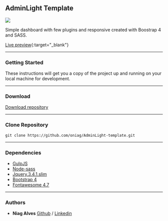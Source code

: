 ## AdminLight Template

![](https://raw.githubusercontent.com/oniag/AdminLight-template-free/master/assets/img/dashboard.gif)

Simple dashboard with few plugins and responsive created with Boostrap 4 and SASS.

[Live preview](https://oniag.github.io/AdminLight-template/index.html){:target="_blank"}

-------------
### Getting Started
These instructions will get you a copy of the project up and running on your local machine for development.

-------------

### Download
[Download repository](https://github.com/oniag/AdminLight-template/archive/master.zip)

-------------

### Clone Repository
`git clone https://github.com/oniag/AdminLight-template.git`

-------------

### Dependencies
- [GulpJS](https://gulpjs.com)
- [Node-sass](https://github.com/sass/node-sass)
- [Jquery.3.4.1.slim](https://code.jquery.com)
- [Bootstrap 4](https://getbootstrap.com/)
- [Fontawesome 4.7](https://fontawesome.com/v4.7.0/)

-------------

### Authors

-  **Niag Alves** [Github](https://github.com/oniag) / [Linkedin](https://www.linkedin.com/in/niagsouza/)
